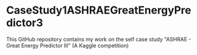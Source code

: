 # CaseStudy1ASHRAEGreatEnergyPredictor3
This GitHub repository contains my work on the self case study "ASHRAE - Great Energy Predictor III" (A Kaggle competition)
